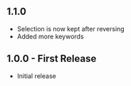 ## 1.1.0
* Selection is now kept after reversing
* Added more keywords

## 1.0.0 - First Release
* Initial release
